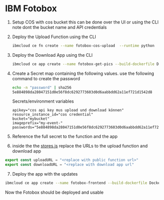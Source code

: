 # IBM Fotobox

1. Setup COS with cos bucket this can be done over the UI or using the CLI  
    note dont the bucket name and API credentials

2. Deploy the Upload Function using the CLI
    ```bash
    ibmcloud ce fn create --name fotobox-cos-upload  --runtime python  --build-source upload-function
    ```

3. Deploy the Download App using the CLI
    ```bash
    ibmcloud ce app create --name fotobox-get-pics --build-dockerfile Dockerfile  --build-source download-app
    ```

4. Create a Secret map containing the following values. use the following command to create the password
    ```bash
    echo -n "password" | sha256
    5e884898da28047151d0e56f8dc6292773603d0d6aabbdd62a11ef721d1542d8

    ```
    Secrets/environment variables
    ```
    apikey="cos api key mus upload und download können"
    resource_instance_id="cos credential"
    bucket="mybucket"
    imageprefix="my-event-"
    passwords="5e884898da28047151d0e56f8dc6292773603d0d6aabbdd62a11ef721d1542d8"
    ```

5. Reference the full secret to the function and the app

6. inside the the [stores.js](frontend-app/src/stores.js) replace the URLs to the upload function and download app


```javascript
export const uploadURL = "<replace with public function url>"
export const downloadURL = "<replace with download app url"
```

7. Deploy the app with the updates
```bash
ibmcloud ce app create --name fotobox-frontend --build-dockerfile Dockerfile  --build-source frontend-app
```

Now the Fotobox should be deployed and usable